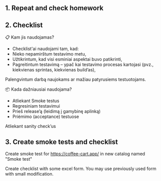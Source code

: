 

## 1. Repeat and check homework
## 2. Checklist

📋 Kam jis naudojamas?
* Checklist'ai naudojami tam, kad:
* Nieko nepamirštum testavimo metu,
* Užtikrintum, kad visi esminiai aspektai buvo patikrinti,
* Pagreitintum testavimą – ypač kai testavimo procesas kartojasi (pvz., kiekvienas sprintas, kiekvienas build’as),

Palengvintum darbą naujokams ar mažiau patyrusiems testuotojams.

📦 Kada dažniausiai naudojama?
* Atliekant Smoke testus
* Regresiniam testavimui
* Prieš release’ą (leidimą į gamybinę aplinką)
* Priėmimo (acceptance) testuose

Atliekant sanity check’us

## 3. Create smoke tests and checklist
Create smoke test for https://coffee-cart.app/ in new catalog named "Smoke test"

Create checklist with some excel form. You may use previously used form with small modification.

